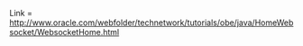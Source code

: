 Link = http://www.oracle.com/webfolder/technetwork/tutorials/obe/java/HomeWebsocket/WebsocketHome.html